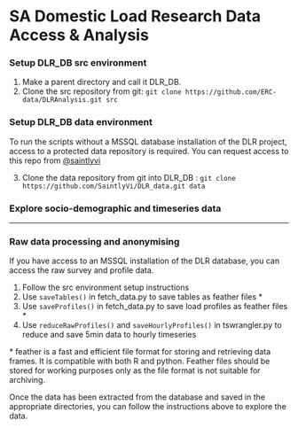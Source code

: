 # SA Domestic Load Research Data Access & Analysis

### Setup DLR_DB src environment
1. Make a parent directory and call it DLR_DB.
2. Clone the src repository from git: `git clone https://github.com/ERC-data/DLRAnalysis.git src`

### Setup DLR_DB data environment
To run the scripts without a MSSQL database installation of the DLR project, access to a protected data repository is required. You can request access to this repo from [\@saintlyvi](https://github.com/SaintlyVi)

3. Clone the data repository from git into DLR_DB : `git clone https://github.com/SaintlyVi/DLR_data.git data`

### Explore socio-demographic and timeseries data

-----

### Raw data processing and anonymising

If you have access to an MSSQL installation of the DLR database, you can access the raw survey and profile data.

1. Follow the src environment setup instructions
2. Use `saveTables()` in fetch_data.py to save tables as feather files * 
3. Use `saveProfiles()` in fetch_data.py to save load profiles as feather files *
4. Use `reduceRawProfiles()` and `saveHourlyProfiles()` in tswrangler.py to reduce and save 5min data to hourly timeseries

\* feather is a fast and efficient file format for storing and retrieving data frames. It is compatible with both R and python. Feather files should be stored for working purposes only as the file format is not suitable for archiving.

Once the data has been extracted from the database and saved in the appropriate directories, you can follow the instructions above to explore the data.
